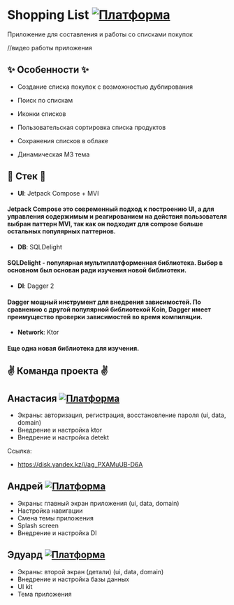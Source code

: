 
# Shopping List [![Платформа](https://img.shields.io/badge/Android-10%2B-green)]()

Приложение для составления и работы со списками покупок

//видео работы приложения

## :sparkles: Особенности :sparkles:

- Создание списка покупок с возможностью дублирования

- Поиск по спискам

- Иконки списков

- Пользовательская сортировка списка продуктов

- Сохранения списков в облаке

- Динамическая M3 тема

## :wrench: Стек :wrench:


- **UI**: Jetpack Compose + MVI

#### Jetpack Compose это современный подход к построению UI, а для управления содержимым и реагированием на действия пользователя выбран паттерн MVI, так как он подходит для compose больше остальных популярных паттернов.

- **DB**: SQLDelight

#### SQLDelight - популярная мультиплатформенная библиотека. Выбор в основном был основан ради изучения новой библиотеки.

- **DI**: Dagger 2

#### Dagger мощный инструмент для внедрения зависимостей. По сравнению с другой популярной библиотекой Koin, Dagger имеет преимущество проверки зависимостей во время компиляции.

- **Network**: Ktor
#### Еще одна новая библиотека для изучения.



## :v: Команда проекта :v:

## **Анастасия [![Платформа](https://img.shields.io/badge/github-gray)](https://github.com/nst-personal)**
- Экраны: авторизация, регистрация, восстановление пароля (ui, data, domain)
- Внедрение и настройка ktor
- Внедрение и настройка detekt

Ссылка:

- https://disk.yandex.kz/i/ag_PXAMuUB-D6A

## **Андрей [![Платформа](https://img.shields.io/badge/github-gray)](https://github.com/Xaxaido)**
- Экраны: главный экран приложения (ui, data, domain)
- Настройка навигации
- Смена темы приложения
- Splash screen
- Внедрение и настройка DI

## **Эдуард [![Платформа](https://img.shields.io/badge/github-gray)](https://github.com/Veetver)**
- Экраны: второй экран (детали) (ui, data, domain)
- Внедрение и настройка базы данных
- UI kit
- Тема приложения